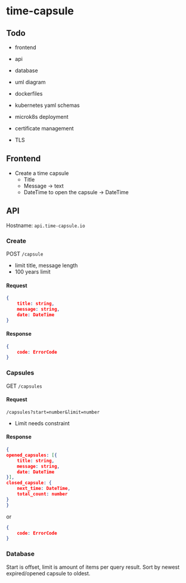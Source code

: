 # time-capsule

## Todo
- frontend
- api
- database
- uml diagram
- dockerfiles
  
- kubernetes yaml schemas
- microk8s deployment
- certificate management
- TLS

## Frontend
- Create a time capsule
	- Title
	- Message -> text
	- DateTime to open the capsule -> DateTime
## API
Hostname: `api.time-capsule.io`
### Create
POST `/capsule`
- limit title, message length
- 100 years limit
#### Request
```json
{
	title: string,
	message: string,
	date: DateTime
}
```
#### Response
```json
{
	code: ErrorCode
}
```
### Capsules
GET `/capsules`
#### Request
`/capsules?start=number&limit=number`
- Limit needs constraint
#### Response
```json
{
opened_capsules: [{
	title: string,
	message: string,
	date: DateTime
}],
closed_capsule: {
	next_time: DateTime,
	total_count: number
}
}
```
or
```json
{
	code: ErrorCode
}
```
### Database
Start is offset, limit is amount of items per query result. Sort by newest expired/opened capsule to oldest.
